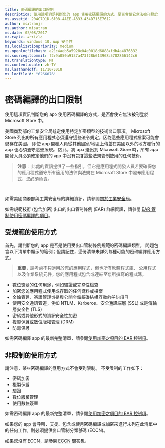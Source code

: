 ```yaml
---
title: 密碼編譯的出口限制
description: 使用這項資訊判斷您的 app 使用密碼編譯的方式，是否會使它無法被刊登於 Microsoft Store 中。
ms.assetid: 204C7D1D-6F08-4AEE-A333-434D715E7617
author: msatranjr
ms.author: misatran
ms.date: 02/08/2017
ms.topic: article
keywords: windows 10，uwp 安全性
ms.localizationpriority: medium
ms.openlocfilehash: a29c4aeb5a5928e04e0018d68884fdb4a4876332
ms.sourcegitcommit: f2c9a050a9137a473f28b613968d5782866142c6
ms.translationtype: MT
ms.contentlocale: zh-TW
ms.lasthandoff: 11/10/2018
ms.locfileid: "6266076"
---
```

# <a name="export-restrictions-on-cryptography"></a>密碼編譯的出口限制



使用這項資訊判斷您的 app 使用密碼編譯的方式，是否會使它無法被刊登於 Microsoft Store 中。

美國商務部的工業安全局規定使用特定加密類型的技術出口事項。 Microsoft Store 列出的所有應用程式必須遵守這些法令規定，因為這些應用程式檔案可能會儲存在美國。 即使 app 開發人員從其他國家/地區上傳並在美國以外的地方發行的 app 也必須遵守這些法規。 因此，將 app 送出到 Microsoft Store 時，所有 app 開發人員必須確定他們的 app 中沒有包含這些法規管制使用的任何技術。

> **注意：** 此處的資訊提供了一些指引，但它是應用程式開發人員若要確保您的應用程式遵守所有適用的法律與法規在 Microsoft Store 中發佈應用程式，您必須負責。

 

如需美國商務部與工業安全局的詳細資訊，請參閱[關於工業安全局](http://go.microsoft.com/fwlink/p/?LinkID=245644)。

如需規範技術 (包含加密) 出口的出口管制條例 (EAR) 詳細資訊，請參閱 [EAR 管制使用密碼編譯的項目](http://go.microsoft.com/fwlink/p/?LinkID=245645)。

## <a name="governed-uses"></a>受規範的使用方式

首先，請判斷您的 app 是否是使用受出口管制條例規範的密碼編譯類型。 問題包含以下清單中顯示的範例；但請記住，這份清單未詳列每種可能的密碼編譯應用方式。

> **重要**，請考慮不只適用於您的應用程式，但也所有軟體程式庫、 公用程式以及作業系統元件，您的應用程式包含或連結至您所撰寫的程式碼。

-   數位簽章的任何用途，例如驗證或完整性檢查
-   加密您的應用程式使用或存取的任何資料或檔案
-   金鑰管理、憑證管理或是與公開金鑰基礎結構互動的任何項目
-   使用安全通訊管道，例如 NTLM、Kerberos、安全通訊端層 (SSL) 或是傳輸層安全性 (TLS)
-   密碼或其他形式的資訊安全性加密
-   複製保護或數位版權管理 (DRM)
-   防毒保護

如需密碼編譯 app 的最新完整清單，請參閱[使用加密之項目的 EAR 控制項](http://go.microsoft.com/fwlink/p/?LinkID=245645)。

## <a name="non-restricted-uses"></a>非限制的使用方式

請注意，某些密碼編譯的應用方式不會受到限制。 不受限制的工作如下：

-   密碼加密
-   複製保護
-   驗證
-   數位版權管理
-   使用數位簽章

如需密碼編譯 app 的最新完整清單，請參閱[使用加密之項目的 EAR 控制項](http://go.microsoft.com/fwlink/p/?LinkID=245645)。

如果您的 app 會呼叫、支援、包含或使用密碼編譯或加密來進行未列在此清單中的任何工作，則必須提供出口管制分類號碼 (ECCN)。

如果您沒有 ECCN，請參閱 [ECCN 問答集](http://go.microsoft.com/fwlink/p/?LinkID=245646)。
